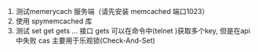 
1. 测试memerycach 服务端（请先安装 memcached 端口1023）
2. 使用 spymemcached 库
3. 测试 set get gets ... 接口 
gets 可以在命令中(telnet )获取多个key, 但是在api中失败
cas 主要用于乐观锁(Check-And-Set)